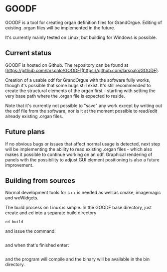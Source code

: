 # GOODF

GOODF is a tool for creating organ definition files for GrandOrgue. Editing of existing .organ files will be implemented in the future.

It's currently mainly tested on Linux, but building for Windows is possible.

## Current status
GOODF is hosted on Github. The repository can be found at [https://github.com/larspalo/GOODF](https://github.com/larspalo/GOODF).

Creation of a usable odf for GrandOrgue with the software fully works, though it's possible that some bugs still exist. It's still recommended to create the structural elements of the organ first - starting with setting the very base path where the .organ file is expected to reside.

Note that it's currently not possible to "save" any work except by writing out the odf file from the software, nor is it at the moment possible to read/edit already existing .organ files.

## Future plans
If no obvious bugs or issues that affect normal usage is detected, next step will be implementing the ability to read existing .organ files - which also makes it possible to continue working on an odf. Graphical rendering of panels with the possibility to adjust GUI element positioning is also a future improvement.

## Building from sources
Normal development tools for c++ is needed as well as cmake, imagemagic and wxWidgets.

The build process on Linux is simple. In the GOODF base directory, just create and cd into a separate build directory

```mkdir build
cd build
```

and issue the command:

```cmake .. -DCMAKE_BUILD_TYPE=Debug
```

and when that's finished enter:

```make
```

and the program will compile and the binary will be available in the bin directory.
